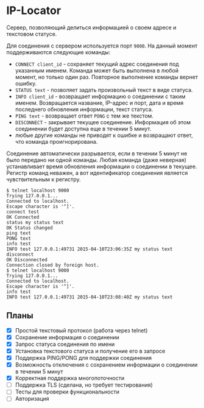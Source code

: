 # IP-Locator

Сервер, позволяющий делиться информацией о своем адресе и текстовом статусе.

Для соединения с сервером используется порт `9000`. На данный момент поддерживаются следующие команды:

- `CONNECT client_id` - сохраняет текущий адрес соединения под указанным именем. Команда может быть выполнена в любой момент, но только один раз. Повторное выполнение команды вернет ошибку.
- `STATUS text` - позволяет задать произвольный текст в виде статуса.
- `INFO client_id` - возвращает информацию о соединении с таким именем. Возвращается название, IP-адрес и порт, дата и время последнего обновления информации, текст статуса.
- `PING text` - возвращает ответ `PONG` с тем же текстом.
- `DISCONNECT` - закрывает текущее соединение. Информация об этом соединении будет доступна еще в течении 5 минут.
- любые другие команды не приводят к ошибке и возвращают ответ, что команда проигнорирована.

Соединение автоматически разрывается, если в течении 5 минут не было передано ни одной команды. Любая команда (даже неверная) устанавливает время обновления информации о соединении в текущее. Регистр команд неважен, а вот идентификатор соединения является чувствительным к регистру.


	$ telnet localhost 9000
	Trying 127.0.0.1...
	Connected to localhost.
	Escape character is '^]'.
	connect test
	OK Connected
	status my status text
	OK Status changed
	ping text
	PONG text
	info test
	INFO test 127.0.0.1:49731 2015-04-10T23:06:35Z my status text
	disconnect
	OK Disconnected
	Connection closed by foreign host.
	$ telnet localhost 9000
	Trying 127.0.0.1...
	Connected to localhost.
	Escape character is '^]'.
	info test
	INFO test 127.0.0.1:49731 2015-04-10T23:08:40Z my status text


## Планы

- [x] Простой текстовый протокол (работа через telnet)
- [x] Сохранение информация о соединении
- [x] Запрос статуса соединения по имени
- [x] Установка текстового статуса и получение его в запросе
- [x] Поддержка PING/PONG для поддержки соединения
- [x] Возможность отключения с сохранением информации о соединении в течении 5 минут
- [x] Корректная поддержка многопоточности
- [ ] Поддержка TLS (сделана, но требует тестирования)
- [ ] Тесты для проверки функциональности
- [ ] Авторизация
